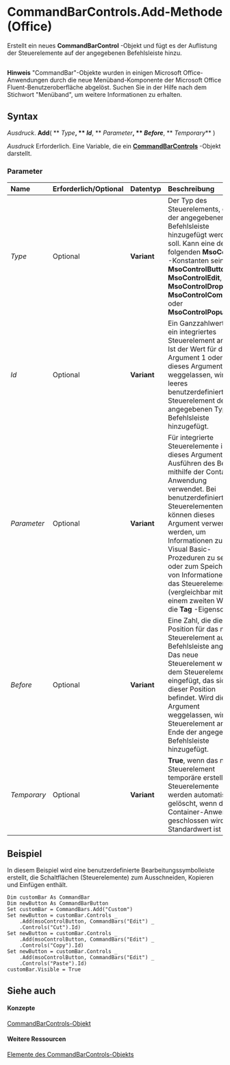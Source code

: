
# CommandBarControls.Add-Methode (Office)

Erstellt ein neues  **CommandBarControl** -Objekt und fügt es der Auflistung der Steuerelemente auf der angegebenen Befehlsleiste hinzu.


## 


 **Hinweis**  "CommandBar"-Objekte wurden in einigen Microsoft Office-Anwendungen durch die neue Menüband-Komponente der Microsoft Office Fluent-Benutzeroberfläche abgelöst. Suchen Sie in der Hilfe nach dem Stichwort "Menüband", um weitere Informationen zu erhalten.


## Syntax

 _Ausdruck_. **Add**( ** _Type_**, ** _Id_**, ** _Parameter_**, ** _Before_**, ** _Temporary_** )

 _Ausdruck_ Erforderlich. Eine Variable, die ein **[CommandBarControls](7ccae243-2870-95c2-1e08-140a3e638fe6.md)** -Objekt darstellt.


### Parameter



|**Name**|**Erforderlich/Optional**|**Datentyp**|**Beschreibung**|
|:-----|:-----|:-----|:-----|
| _Type_|Optional|**Variant**|Der Typ des Steuerelements, das der angegebenen Befehlsleiste hinzugefügt werden soll. Kann eine der folgenden  **MsoControl** -Konstanten sein: **MsoControlButton**, **MsoControlEdit**, **MsoControlDropdown**, **MsoControlComboBox** oder **MsoControlPopup**.|
| _Id_|Optional|**Variant**|Ein Ganzzahlwert, der ein integriertes Steuerelement angibt. Ist der Wert für dieses Argument 1 oder wird dieses Argument weggelassen, wird ein leeres benutzerdefiniertes Steuerelement des angegebenen Typs der Befehlsleiste hinzugefügt.|
| _Parameter_|Optional|**Variant**|Für integrierte Steuerelemente ist dieses Argument zum Ausführen des Befehls mithilfe der Container-Anwendung verwendet. Bei benutzerdefinierten Steuerelementen können dieses Argument verwendet werden, um Informationen zu Visual Basic-Prozeduren zu senden oder zum Speichern von Informationen über das Steuerelement (vergleichbar mit einem zweiten Wert für die  **Tag** -Eigenschaft).|
| _Before_|Optional|**Variant**|Eine Zahl, die die Position für das neue Steuerelement auf der Befehlsleiste angibt. Das neue Steuerelement wird vor dem Steuerelement eingefügt, das sich an dieser Position befindet. Wird dieses Argument weggelassen, wird das Steuerelement am Ende der angegebenen Befehlsleiste hinzugefügt.|
| _Temporary_|Optional|**Variant**|**True**, wenn das neue Steuerelement temporäre erstellen. Steuerelemente werden automatisch gelöscht, wenn die Container-Anwendung geschlossen wird. Der Standardwert ist **False**.|

## Beispiel

In diesem Beispiel wird eine benutzerdefinierte Bearbeitungssymbolleiste erstellt, die Schaltflächen (Steuerelemente) zum Ausschneiden, Kopieren und Einfügen enthält.


```
Dim customBar As CommandBar 
Dim newButton As CommandBarButton 
Set customBar = CommandBars.Add("Custom") 
Set newButton = customBar.Controls _ 
    .Add(msoControlButton, CommandBars("Edit") _ 
    .Controls("Cut").Id) 
Set newButton = customBar.Controls _ 
    .Add(msoControlButton, CommandBars("Edit") _ 
    .Controls("Copy").Id) 
Set newButton = customBar.Controls _ 
    .Add(msoControlButton, CommandBars("Edit") _ 
    .Controls("Paste").Id) 
customBar.Visible = True
```


## Siehe auch


#### Konzepte


[CommandBarControls-Objekt](7ccae243-2870-95c2-1e08-140a3e638fe6.md)
#### Weitere Ressourcen


[Elemente des CommandBarControls-Objekts](http://msdn.microsoft.com/library/b4db50d1-f693-d4a5-da6d-41c6f624bdd3%28Office.15%29.aspx)
